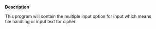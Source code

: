 <strong> Description</strong>

<p> This program will contain the multiple input option for input which means file handling or input text for cipher
